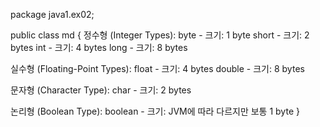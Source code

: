 package java1.ex02;

public class md {
정수형 (Integer Types):
byte - 크기: 1 byte
short - 크기: 2 bytes
int - 크기: 4 bytes
long - 크기: 8 bytes

실수형 (Floating-Point Types):
float - 크기: 4 bytes
double - 크기: 8 bytes

문자형 (Character Type):
char - 크기: 2 bytes

논리형 (Boolean Type):
boolean - 크기: JVM에 따라 다르지만 보통 1 byte
}
